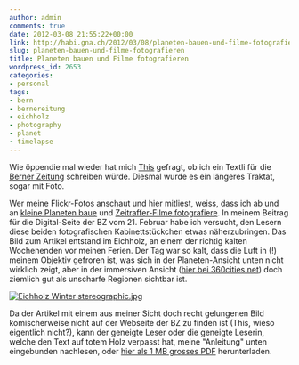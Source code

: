 ```yaml
---
author: admin
comments: true
date: 2012-03-08 21:55:22+00:00
link: http://habi.gna.ch/2012/03/08/planeten-bauen-und-filme-fotografieren/
slug: planeten-bauen-und-filme-fotografieren
title: Planeten bauen und Filme fotografieren
wordpress_id: 2653
categories:
- personal
tags:
- bern
- bernereitung
- eichholz
- photography
- planet
- timelapse
---
```


Wie öppendie mal wieder hat mich [This](http://www.borniert.com/) gefragt, ob ich ein Textli für die [Berner Zeitung](http://www.bernerzeitung.ch/) schreiben würde. Diesmal wurde es ein längeres Traktat, sogar mit Foto.




Wer meine Flickr-Fotos anschaut und hier mitliest, weiss, dass ich ab und an [kleine Planeten baue](http://www.flickr.com/photos/habi/sets/72157627396346402/) und [Zeitraffer-Filme fotografiere](http://vimeo.com/album/1864912). In meinem Beitrag für die Digital-Seite der BZ vom 21. Februar habe ich versucht, den Lesern diese beiden fotografischen Kabinettstückchen etwas näherzubringen. Das Bild zum Artikel entstand im Eichholz, an einem der richtig kalten Wochenenden vor meinen Ferien. Der Tag war so kalt, dass die Luft in (!) meinem Objektiv gefroren ist, was sich in der Planeten-Ansicht unten nicht wirklich zeigt, aber in der immersiven Ansicht ([hier bei 360cities.net](http://www.360cities.net/image/bern-eichholz-winter)) doch ziemlich gut als unscharfe Regionen sichtbar ist.




[![Eichholz Winter stereographic.jpg](http://habi.gna.ch/wp-content/uploads/2012/03/Eichholz-Winter-stereographic-tm.jpg)](http://habi.gna.ch/wp-content/uploads/2012/03/Eichholz-Winter-stereographic.jpg)




Da der Artikel mit einem aus meiner Sicht doch recht gelungenen Bild komischerweise nicht auf der Webseite der BZ zu finden ist (This, wieso eigentlich nicht?), kann der geneigte Leser oder die geneigte Leserin, welche den Text auf totem Holz verpasst hat, meine "Anleitung" unten eingebunden nachlesen, oder [hier als 1 MB grosses PDF](http://habi.gna.ch/wp-content/uploads/2012/03/BZ-digital-planeten_im_zeitraffer.pdf) herunterladen.  




